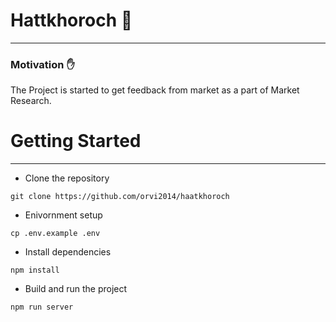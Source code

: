 # Hattkhoroch :wave:
---
### Motivation :raised_hand:
The Project is started to get feedback from market as a part of Market Research.

# Getting Started 
---
- Clone the repository
```
git clone https://github.com/orvi2014/haatkhoroch
```
- Enivornment setup
```
cp .env.example .env
```
- Install dependencies
```
npm install
```
- Build and run the project 
```
npm run server
```